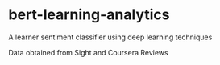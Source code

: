 # bert-learning-analytics
A learner sentiment classifier using deep learning techniques

Data obtained from Sight and Coursera Reviews
